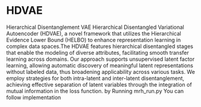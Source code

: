 # HDVAE
Hierarchical Disentanglement VAE
Hierarchical Disentangled Variational Autoencoder (HDVAE), a novel framework that utilizes the Hierarchical Evidence Lower Bound (HELBO) to enhance representation learning in complex data spaces.The HDVAE features hierarchical disentangled stages that enable the modeling of diverse attributes, facilitating smooth transfer learning across domains. Our approach supports unsupervised latent factor learning, allowing automatic discovery of meaningful latent representations without labeled data, thus broadening applicability across various tasks. We employ strategies for both intra-latent and inter-latent disentanglement, achieving effective separation of latent variables through the integration of mutual information in the loss function. 
by Running mrh_run.py You can follow implementation
